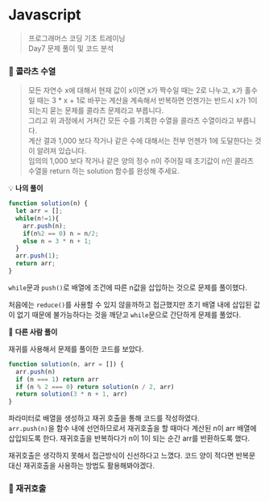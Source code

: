 # Javascript

> 프로그래머스 코딩 기초 트레이닝<br>
> Day7 문제 풀이 및 코드 분석

### 🔹 콜라츠 수열

> 모든 자연수 x에 대해서 현재 값이 x이면 x가 짝수일 때는 2로 나누고, x가 홀수일 때는 3 * x + 1로 바꾸는 계산을 계속해서 반복하면 언젠가는 반드시 x가 1이 되는지 묻는 문제를 콜라츠 문제라고 부릅니다.<br>
>그리고 위 과정에서 거쳐간 모든 수를 기록한 수열을 콜라츠 수열이라고 부릅니다.<br>
>계산 결과 1,000 보다 작거나 같은 수에 대해서는 전부 언젠가 1에 도달한다는 것이 알려져 있습니다.<br>
>임의의 1,000 보다 작거나 같은 양의 정수 n이 주어질 때 초기값이 n인 콜라츠 수열을 return 하는 solution 함수를 완성해 주세요.

💡 **나의 풀이**

```js
function solution(n) {
  let arr = [];
  while(n!=1){
    arr.push(n);
    if(n%2 == 0) n = n/2;
    else n = 3 * n + 1;
  }
  arr.push(1);
  return arr;
}
```

`while`문과 `push()`로 배열에 조건에 따른 n값을 삽입하는 것으로 문제를 풀이했다.

처음에는 `reduce()`를 사용할 수 있지 않을까하고 접근했지만 초기 배열 내에 삽입된 값이 없기 때문에 불가능하다는 것을 깨닫고 `while`문으로 간단하게 문제를 풀었다.

🔎 **다른 사람 풀이**

재귀를 사용해서 문제를 풀이한 코드를 보았다.

```js
function solution(n, arr = []) {
  arr.push(n)
  if (n === 1) return arr
  if (n % 2 === 0) return solution(n / 2, arr)
  return solution(3 * n + 1, arr)
}
```

파라미터로 배열을 생성하고 재귀 호출을 통해 코드를 작성하였다.<br>
`arr.push(n)`을 함수 내에 선언하므로서 재귀호출을 할 때마다 계산된 n이 arr 배열에 삽입되도록 한다. 재귀호출을 반복하다가 n이 1이 되는 순간 arr를 반환하도록 했다.

재귀호출은 생각하지 못해서 접근방식이 신선하다고 느꼈다. 코드 양이 적다면 반복문 대신 재귀호출을 사용하는 방법도 활용해봐야겠다.

### 📍 재귀호출
